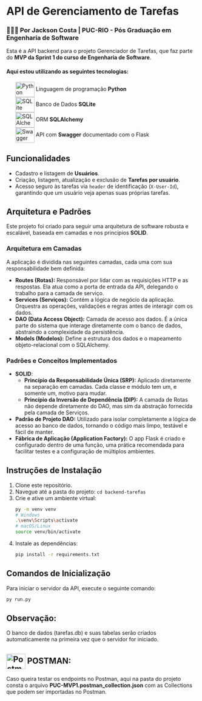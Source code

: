 # API de Gerenciamento de Tarefas
### 👨🏾‍🏫 Por Jackson Costa | PUC-RIO - Pós Graduação em Engenharia de Software

Esta é a API backend para o projeto Gerenciador de Tarefas, que faz parte do <b>MVP da Sprint 1 do curso de Engenharia de Software</b>.<br />
<h4>Aqui estou utilizando as seguintes tecnologias:</h4>
<ul style="list-style-type: none;">
    <li>
        <img align="center" alt="Python" height="40" width="50" src="https://cdn.jsdelivr.net/gh/devicons/devicon@latest/icons/python/python-original-wordmark.svg" />
            Linguagem de programação <b>Python</b>
    </li>
    <li>
        <img align="center" alt="SQLite" height="40" width="50" src="https://cdn.jsdelivr.net/gh/devicons/devicon@latest/icons/sqlite/sqlite-original-wordmark.svg" />
        Banco de Dados <b>SQLite</b>
    </li>
    <li>
          <img align="center" alt="SQLAlchemy" height="40" width="50" src="https://cdn.jsdelivr.net/gh/devicons/devicon@latest/icons/sqlalchemy/sqlalchemy-original-wordmark.svg" /> 
           ORM <b>SQLAlchemy</b></li>
    <li>
        <img align="center" alt="Swagger" height="40" width="50" src="https://cdn.jsdelivr.net/gh/devicons/devicon@latest/icons/swagger/swagger-original-wordmark.svg" />
        API com <b>Swagger</b> documentado com o Flask
    </li>
</ul>

## Funcionalidades
* Cadastro e listagem de **Usuários**.
* Criação, listagem, atualização e exclusão de **Tarefas por usuário**.
* Acesso seguro às tarefas via `header` de identificação (`X-User-Id`), garantindo que um usuário veja apenas suas próprias tarefas.

## Arquitetura e Padrões
Este projeto foi criado para seguir uma arquitetura de software robusta e escalável, baseada em camadas e nos princípios **SOLID**.

### Arquitetura em Camadas
A aplicação é dividida nas seguintes camadas, cada uma com sua responsabilidade bem definida:
* **Routes (Rotas):** Responsável por lidar com as requisições HTTP e as respostas. Ela atua como a porta de entrada da API, delegando o trabalho para a camada de serviço.
* **Services (Serviços):** Contém a lógica de negócio da aplicação. Orquestra as operações, validações e regras antes de interagir com os dados.
* **DAO (Data Access Object):** Camada de acesso aos dados. É a única parte do sistema que interage diretamente com o banco de dados, abstraindo a complexidade da persistência.
* **Models (Modelos):** Define a estrutura dos dados e o mapeamento objeto-relacional com o SQLAlchemy.

### Padrões e Conceitos Implementados
* **SOLID**:
    * **Princípio da Responsabilidade Única (SRP):** Aplicado diretamente na separação em camadas. Cada classe e módulo tem um, e somente um, motivo para mudar.
    * **Princípio da Inversão de Dependência (DIP):** A camada de Rotas não depende diretamente do DAO, mas sim da abstração fornecida pela camada de Serviços.
* **Padrão de Projeto DAO:** Utilizado para isolar completamente a lógica de acesso ao banco de dados, tornando o código mais limpo, testável e fácil de manter.
* **Fábrica de Aplicação (Application Factory):** O app Flask é criado e configurado dentro de uma função, uma prática recomendada para facilitar testes e a configuração de múltiplos ambientes.

## Instruções de Instalação

1.  Clone este repositório.
2.  Navegue até a pasta do projeto: `cd backend-tarefas`
3.  Crie e ative um ambiente virtual:
    ```bash
    py -m venv venv
    # Windows
    .\venv\Scripts\activate
    # macOS/Linux
    source venv/bin/activate
    ```
4.  Instale as dependências:
    ```bash
    pip install -r requirements.txt
    ```

## Comandos de Inicialização

Para iniciar o servidor da API, execute o seguinte comando:

```bash
py run.py
```

## Observação:
O banco de dados (tarefas.db) e suas tabelas serão criados automaticamente na primeira vez que o servidor for iniciado.

## <img align="center" alt="Postman" height="40" width="50" src="https://cdn.jsdelivr.net/gh/devicons/devicon@latest/icons/postman/postman-original.svg" /> POSTMAN:
Caso queira testar os endpoints no Postman, aqui na pasta do projeto consta o arquivo <b>PUC-MVP1.postman_collection.json</b> com as Collections que podem ser importadas no Postman.